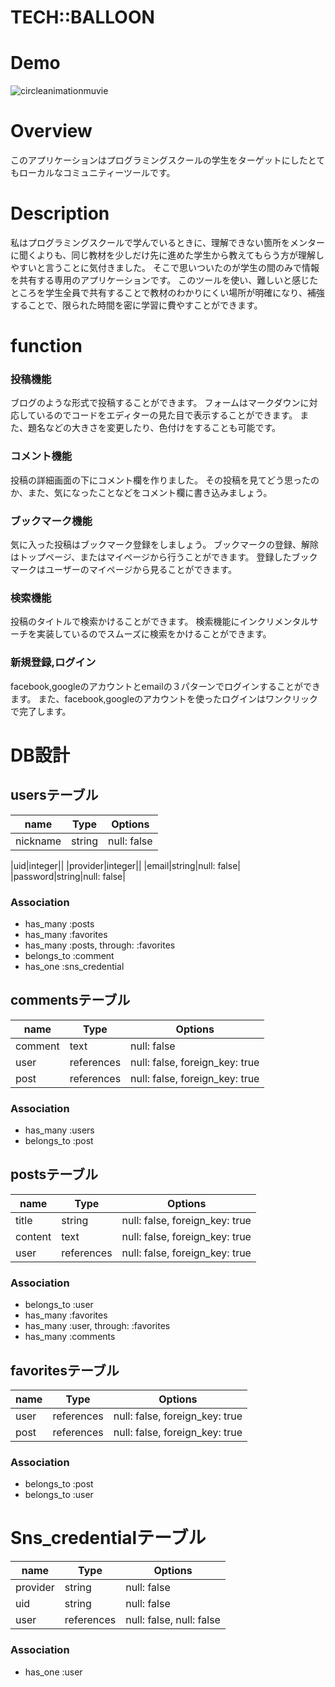 # TECH::BALLOON
# Demo
![circleanimationmuvie](https://s17.aconvert.com/convert/p3r68-cdx67/nsnkn-k0ghy.gif)
# Overview
このアプリケーションはプログラミングスクールの学生をターゲットにしたとてもローカルなコミュニティーツールです。
# Description
私はプログラミングスクールで学んでいるときに、理解できない箇所をメンターに聞くよりも、同じ教材を少しだけ先に進めた学生から教えてもらう方が理解しやすいと言うことに気付きました。
そこで思いついたのが学生の間のみで情報を共有する専用のアプリケーションです。
このツールを使い、難しいと感じたところを学生全員で共有することで教材のわかりにくい場所が明確になり、補強することで、限られた時間を密に学習に費やすことができます。
# function
### 投稿機能
<!-- 魅力的な機能紹介を書くべき、また簡潔にどんな機能なのかということを最初に持ってくることで印象は良くなる -->
ブログのような形式で投稿することができます。
フォームはマークダウンに対応しているのでコードをエディターの見た目で表示することができます。
また、題名などの大きさを変更したり、色付けをすることも可能です。
### コメント機能
投稿の詳細画面の下にコメント欄を作りました。
その投稿を見てどう思ったのか、また、気になったことなどをコメント欄に書き込みましょう。
### ブックマーク機能
気に入った投稿はブックマーク登録をしましょう。
ブックマークの登録、解除はトップページ、またはマイページから行うことができます。
登録したブックマークはユーザーのマイページから見ることができます。
### 検索機能
投稿のタイトルで検索かけることができます。
検索機能にインクリメンタルサーチを実装しているのでスムーズに検索をかけることができます。
### 新規登録,ログイン
facebook,googleのアカウントとemailの３パターンでログインすることができます。
また、facebook,googleのアカウントを使ったログインはワンクリックで完了します。
# DB設計
## usersテーブル
|name|Type|Options|
|------|----|-------|
|nickname|string|null: false|
<!-- migrationファイルにnullfalseつける -->
|uid|integer||
|provider|integer||
|email|string|null: false|
|password|string|null: false|

### Association
- has_many :posts
- has_many :favorites
- has_many :posts, through: :favorites
- belongs_to :comment
- has_one :sns_credential

## commentsテーブル
|name|Type|Options|
|------|----|-------|
|comment|text|null: false|
|user|references|null: false, foreign_key: true|
|post|references|null: false, foreign_key: true|

### Association
- has_many :users
- belongs_to :post

## postsテーブル
|name|Type|Options|
|------|----|-------|
|title|string|null: false, foreign_key: true|
|content|text|null: false, foreign_key: true|
|user|references|null: false, foreign_key: true|

### Association
- belongs_to :user
- has_many :favorites
- has_many :user, through: :favorites
- has_many :comments

## favoritesテーブル
|name|Type|Options|
|------|----|-------|
|user|references|null: false, foreign_key: true|
|post|references|null: false, foreign_key: true|

### Association
- belongs_to :post
- belongs_to :user

# Sns_credentialテーブル
|name|Type|Options|
|------|----|-------|
|provider|string|null: false|
|uid|string|null: false|
|user|references|null: false, null: false|

### Association
- has_one :user